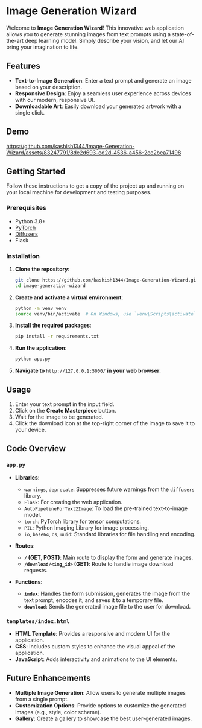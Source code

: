 # Image Generation Wizard

Welcome to **Image Generation Wizard**! This innovative web application allows you to generate stunning images from text prompts using a state-of-the-art deep learning model. Simply describe your vision, and let our AI bring your imagination to life.

## Features

- **Text-to-Image Generation**: Enter a text prompt and generate an image based on your description.
- **Responsive Design**: Enjoy a seamless user experience across devices with our modern, responsive UI.
- **Downloadable Art**: Easily download your generated artwork with a single click.

## Demo


https://github.com/kashish1344/Image-Generation-Wizard/assets/83247791/8de2d693-ed2d-4536-a456-2ee2bea71498

## Getting Started

Follow these instructions to get a copy of the project up and running on your local machine for development and testing purposes.

### Prerequisites

- Python 3.8+
- [PyTorch](https://pytorch.org/get-started/locally/)
- [Diffusers](https://huggingface.co/docs/diffusers/installation)
- Flask

### Installation

1. **Clone the repository**:
    ```bash
    git clone https://github.com/kashish1344/Image-Generation-Wizard.git
    cd image-generation-wizard
    ```

2. **Create and activate a virtual environment**:
    ```bash
    python -m venv venv
    source venv/bin/activate  # On Windows, use `venv\Scripts\activate`
    ```

3. **Install the required packages**:
    ```bash
    pip install -r requirements.txt
    ```

4. **Run the application**:
    ```bash
    python app.py
    ```

5. **Navigate to** `http://127.0.0.1:5000/` **in your web browser**.

## Usage

1. Enter your text prompt in the input field.
2. Click on the **Create Masterpiece** button.
3. Wait for the image to be generated.
4. Click the download icon at the top-right corner of the image to save it to your device.

## Code Overview

### `app.py`

- **Libraries**:
    - `warnings`, `deprecate`: Suppresses future warnings from the `diffusers` library.
    - `Flask`: For creating the web application.
    - `AutoPipelineForText2Image`: To load the pre-trained text-to-image model.
    - `torch`: PyTorch library for tensor computations.
    - `PIL`: Python Imaging Library for image processing.
    - `io`, `base64`, `os`, `uuid`: Standard libraries for file handling and encoding.

- **Routes**:
    - **`/` (GET, POST)**: Main route to display the form and generate images.
    - **`/download/<img_id>` (GET)**: Route to handle image download requests.

- **Functions**:
    - **`index`**: Handles the form submission, generates the image from the text prompt, encodes it, and saves it to a temporary file.
    - **`download`**: Sends the generated image file to the user for download.

### `templates/index.html`

- **HTML Template**: Provides a responsive and modern UI for the application.
- **CSS**: Includes custom styles to enhance the visual appeal of the application.
- **JavaScript**: Adds interactivity and animations to the UI elements.

## Future Enhancements

- **Multiple Image Generation**: Allow users to generate multiple images from a single prompt.
- **Customization Options**: Provide options to customize the generated images (e.g., style, color scheme).
- **Gallery**: Create a gallery to showcase the best user-generated images.


